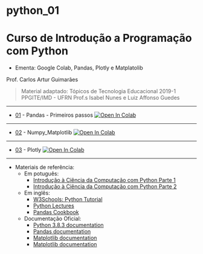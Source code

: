 # python_01

# Curso de Introdução a Programação com Python
- Ementa: Google Colab, Pandas, Plotly e Matplatolib 
  
Prof. Carlos Artur Guimarães

> Material adaptado: Tópicos de Tecnologia Educacional  2019-1 PPGITE/IMD - UFRN Prof.s Isabel Nunes e Luiz Affonso Guedes
---

* [01](Aula_1_Pandas.ipynb) - Pandas - Primeiros passos [![Open In Colab](https://colab.research.google.com/assets/colab-badge.svg)](https://colab.research.google.com/github/arturgmrs/integraschoolpython/blob/master/Aula_5_Pandas.ipynb)
---
* [02](Aula_2_Matplotlib_Matplotib.ipynb) - Numpy_Matplotlib [![Open In Colab](https://colab.research.google.com/assets/colab-badge.svg)](https://colab.research.google.com/github/arturgmrs/integraschoolpython/blob/master/Aula_4_Numpy_Matplotib.ipynb)
---
* [03](Aula_3_Plotly.ipynb) - Plotly [![Open In Colab](https://colab.research.google.com/assets/colab-badge.svg)](https://colab.research.google.com/github/arturgmrs/integraschoolpython/blob/master/Aula_7_Plotly.ipynb)
---

* Materiais de referência:
  * Em potuguês:
    * [Introdução à Ciência da Computação com Python Parte 1](https://www.coursera.org/learn/ciencia-computacao-python-conceitos)
    * [Introdução à Ciência da Computação com Python Parte 2](https://www.coursera.org/learn/ciencia-computacao-python-conceitos-2)
  * Em inglês:
    * [W3Schools: Python Tutorial](https://www.w3schools.com/python/)
    * [Python Lectures](https://github.com/rajathkmp/Python-Lectures.git)
    * [Pandas Cookbook](https://github.com/PacktPublishing/Pandas-Cookbook)
  * Documentação Oficial:
    * [Python 3.8.3 documentation](https://docs.python.org/3/)
    * [Pandas documentation](https://pandas.pydata.org/docs/)
    * [Matplotlib documentation](https://matplotlib.org/contents.html)
    * [Matplotlib documentation](https://plotly.com/python/reference/)
   
    
